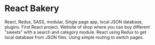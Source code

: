 # React Bakery

React, Redux, SASS, modular, Single page app, local JSON database, plugins.
First React project. Website of shop where you can buy different "sweets" with a search and category module.
React using Redux to get local database from JSON files. Using simple routing to switch pages.
